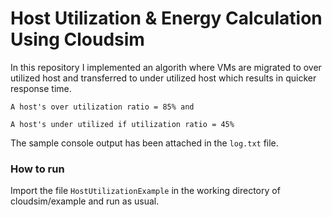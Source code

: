 # Host Utilization & Energy Calculation Using Cloudsim 

In this repository I implemented an algorith where VMs are migrated to over utilized host and transferred to under utilized host which results in quicker response time.

```
A host's over utilization ratio = 85% and 

A host's under utilized if utilization ratio = 45%
```

The sample console output has been attached in the ```log.txt``` file.

### How to run
Import the file ```HostUtilizationExample``` in the working directory of cloudsim/example and run as usual.

